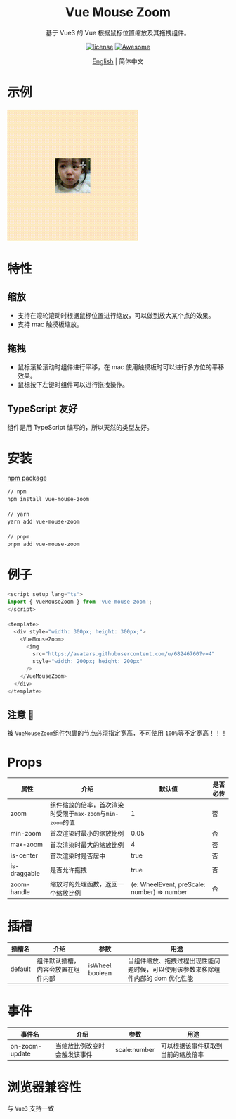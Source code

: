 <div align="center">
  <h1>Vue Mouse Zoom</h1>
</div>

<div align="center">

基于 Vue3 的 Vue 根据鼠标位置缩放及其拖拽组件。

[![license](https://img.shields.io/badge/license-MIT-blue.svg)](https://github.com/arco-design/arco-design/blob/main/LICENSE)
[![Awesome](https://cdn.rawgit.com/sindresorhus/awesome/d7305f38d29fed78fa85652e3a63e154dd8e8829/media/badge.svg)](https://github.com/zhaoyuqiqi/mouse-zoom)

</div>

<div align="center">

[English](./README.md) | 简体中文

</div>

# 示例

![demo](/20240531174402_rec_.gif)

# 特性

## 缩放

- 支持在滚轮滚动时根据鼠标位置进行缩放，可以做到放大某个点的效果。
- 支持 mac 触摸板缩放。

## 拖拽

- 鼠标滚轮滚动时组件进行平移，在 mac 使用触摸板时可以进行多方位的平移效果。
- 鼠标按下左键时组件可以进行拖拽操作。

## TypeScript 友好

组件是用 TypeScript 编写的，所以天然的类型友好。

# 安装

[npm package](https://www.npmjs.com/package/vue-mouse-zoom)

```bash
// npm
npm install vue-mouse-zoom

// yarn
yarn add vue-mouse-zoom

// pnpm
pnpm add vue-mouse-zoom
```

# 例子

```typescript
<script setup lang="ts">
import { VueMouseZoom } from 'vue-mouse-zoom';
</script>

<template>
  <div style="width: 300px; height: 300px;">
    <VueMouseZoom>
      <img
        src="https://avatars.githubusercontent.com/u/68246760?v=4"
        style="width: 200px; height: 200px"
      />
    </VueMouseZoom>
  </div>
</template>

```

## 注意 📢

被 `VueMouseZoom`组件包裹的节点必须指定宽高，不可使用 `100%`等不定宽高！！！

# Props

| 属性         | 介绍                                                       | 默认值                                      | 是否必传 |
| ------------ | ---------------------------------------------------------- | ------------------------------------------- | -------- |
| zoom         | 组件缩放的倍率，首次渲染时受限于`max-zoom`与`min-zoom`的值 | 1                                           | 否       |
| min-zoom     | 首次渲染时最小的缩放比例                                   | 0.05                                        | 否       |
| max-zoom     | 首次渲染时最大的缩放比例                                   | 4                                           | 否       |
| is-center    | 首次渲染时是否居中                                         | true                                        | 否       |
| is-draggable | 是否允许拖拽                                               | true                                        | 否       |
| zoom-handle  | 缩放时的处理函数，返回一个缩放比例                         | (e: WheelEvent, preScale: number) => number | 否       |

# 插槽

| 插槽名  | 介绍                               | 参数             | 用途                                                                              |
| ------- | ---------------------------------- | ---------------- | --------------------------------------------------------------------------------- |
| default | 组件默认插槽，内容会放置在组件内部 | isWheel: boolean | 当组件缩放、拖拽过程出现性能问题时候，可以使用该参数来移除组件内部的 dom 优化性能 |

# 事件

| 事件名         | 介绍                         | 参数         | 用途                               |
| -------------- | ---------------------------- | ------------ | ---------------------------------- |
| on-zoom-update | 当缩放比例改变时会触发该事件 | scale:number | 可以根据该事件获取到当前的缩放倍率 |

# 浏览器兼容性

与 `Vue3` 支持一致
